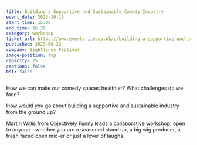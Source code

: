 ```yaml
---
title: Building a Supportive and Sustainable Comedy Industry
event_date: 2023-10-15
start_time: 15:00
end_time: 16:30
category: workshop
ticket_url: https://www.eventbrite.co.uk/e/building-a-supportive-and-sustainable-comedy-industry-tickets-720881755737
published: 2023-09-22
company: Sightlines Festival
image-position: top
capacity: 25
captions: false
bsl: false
---
```

How we can make our comedy spaces healthier? What challenges do we face?

How would you go about building a supportive  and sustainable industry from the ground up?

Martin Willis from Objectively Funny leads a collaborative workshop, open to anyone - whether you are a seasoned stand up, a big wig producer, a fresh faced open mic-er or just a lover of laughs.